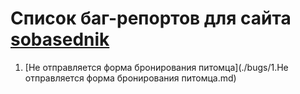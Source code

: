 # Список баг-репортов для сайта [sobasednik](https://sobesednik.ru/)

1. [Не отправляется форма бронирования питомца](./bugs/1.Не отправляется форма бронирования питомца.md)
